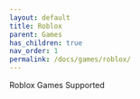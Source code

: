 ```yaml
---
layout: default
title: Roblox
parent: Games
has_children: true
nav_order: 1
permalink: /docs/games/roblox/
---
```


Roblox Games Supported